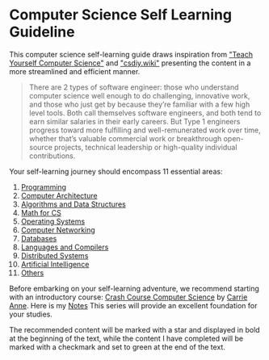 <link href="https://cdn.jsdelivr.net/npm/bootstrap@5.2.3/dist/css/bootstrap.min.css" rel="stylesheet" integrity="sha384-rbsA2VBKQhggwzxH7pPCaAqO46MgnOM80zW1RWuH61DGLwZJEdK2Kadq2F9CUG65" crossorigin="anonymous">
<link href="static/styles.css" rel="stylesheet">
<h1>Computer Science Self Learning Guideline</h1>

<p>This computer science self-learning guide draws inspiration from <a href="https://teachyourselfcs.com/" target="_blank">"Teach Yourself Computer Science"</a> and <a href="https://csdiy.wiki/" target="_blank">"csdiy.wiki"</a> presenting the content in a more streamlined and efficient manner.</p>

<blockquote cite="https://teachyourselfcs.com/">
    There are 2 types of software engineer: those who understand computer science well enough to do challenging, 
    innovative work, and those who just get by because they’re familiar with a few high level tools. 
    Both call themselves software engineers, and both tend to earn similar salaries in their early careers. 
    But Type 1 engineers progress toward more fulfilling and well-remunerated work over time, 
    whether that’s valuable commercial work or breakthrough open-source projects, 
    technical leadership or high-quality individual contributions.
</blockquote>

<p>Your self-learning journey should encompass 11 essential areas:</p>
<ol>
    <li><a href="programming/table.md">Programming</a></li>
    <li><a href="#architecture">Computer Architecture</a></li>
    <li><a href="#algorithms">Algorithms and Data Structures</a></li>
    <li><a href="#math">Math for CS</a></li>
    <li><a href="#operating-systems">Operating Systems</a></li>
    <li><a href="#networking">Computer Networking</a></li>
    <li><a href="#databases">Databases</a></li>
    <li><a href="#languages">Languages and Compilers</a></li>
    <li><a href="#distributed-systems">Distributed Systems</a></li>
    <li><a href="#ai">Artificial Intelligence</a></li>
    <li><a href="#others">Others</a></li>
</ol>
<p>
    Before embarking on your self-learning adventure, we recommend starting with an introductory course: 
    <a href="https://www.bilibili.com/video/BV1EW411u7th/?share_source=copy_web&vd_source=bf4fe3323c05e39053acae4ea726b03a" target="_blank" class="recommend finish">Crash Course Computer Science</a> by 
    <a href="https://about.me/carrieannephilbin" target="_blank">Carrie Anne</a>. Here is my <a href="notes/CrashCourseCS.md">Notes</a>
    This series will provide an excellent foundation for your studies.
</p>
<p>
    The recommended content will be marked with a star and displayed in bold at the beginning of the text, while the content I have completed will be marked with a checkmark and set to green at the end of the text.
</p>